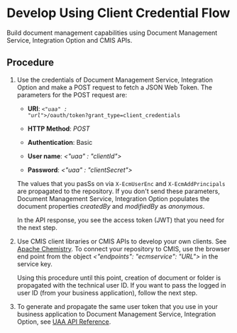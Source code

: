 <!-- loio46e8aaa67a414e6c80b1d2884074faad -->

# Develop Using Client Credential Flow

Build document management capabilities using Document Management Service, Integration Option and CMIS APIs.



## Procedure

1.  Use the credentials of Document Management Service, Integration Option and make a POST request to fetch a JSON Web Token. The parameters for the POST request are:

    -   **URI**: <code><i class="varname">&lt;"uaa" : "url"&gt;</i>/oauth/token?grant_type=client_credentials</code>

    -   **HTTP Method**: *POST*

    -   **Authentication**: Basic

    -   **User name**: *<"uaa" : "clientId"\>*

    -   **Password**: *<"uaa" : "clientSecret"\>*


    The values that you pasSs on via `X-EcmUserEnc` and `X-EcmAddPrincipals` are propagated to the repository. If you don't send these parameters, Document Management Service, Integration Option populates the document properties *createdBy* and *modifiedBy* as *anonymous*.

    In the API response, you see the access token \(JWT\) that you need for the next step.

2.  Use CMIS client libraries or CMIS APIs to develop your own clients. See [Apache Chemistry](http://chemistry.apache.org/). To connect your repository to CMIS, use the browser end point from the object *<"endpoints": "ecmservice": "URL"\>* in the service key.

    Using this procedure until this point, creation of document or folder is propagated with the technical user ID. If you want to pass the logged in user ID \(from your business application\), follow the next step.

3.  To generate and propagate the same user token that you use in your business application to Document Management Service, Integration Option, see [UAA API Reference](https://docs.cloudfoundry.org/api/uaa/version/74.19.0/index.html#user-token-grant).


